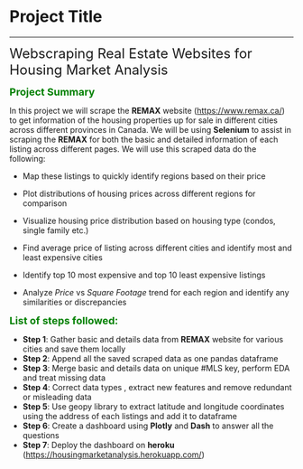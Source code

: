 # Project Title
---

<font size = 5>Webscraping Real Estate Websites for Housing Market Analysis</font>

**<font color = 'green' size=4>Project Summary</font>**

In this project we will scrape the **REMAX** website (https://www.remax.ca/) to get information of the housing properties up for sale in different cities across different provinces in Canada. We will be using **Selenium** to assist in scraping the **REMAX** for both the basic and detailed information of each listing across different pages. We will use this scraped data do the following:

- Map these listings to quickly identify regions based on their price
    
- Plot distributions of housing prices across different regions for comparison

- Visualize housing price distribution based on housing type (condos, single family etc.)

- Find average price of listing across different cities and identify most and least expensive cities

- Identify top 10 most expensive and top 10 least expensive listings

- Analyze *Price* vs *Square Footage* trend for each region and identify any similarities or discrepancies

**<font color = 'green' size=4>List of steps followed:</font>**
- **Step 1**: Gather basic and details data from **REMAX** website for various cities and save them locally
- **Step 2**: Append all the saved scraped data as one pandas dataframe
- **Step 3**: Merge basic and details data on unique #MLS key, perform EDA and treat missing data
- **Step 4**: Correct data types , extract new features and remove redundant or misleading data
- **Step 5**: Use geopy library to extract latitude and longitude coordinates using the address of each listings and add it to dataframe
- **Step 6**: Create a dashboard using **Plotly** and **Dash** to answer all the questions
- **Step 7**: Deploy the dashboard on **heroku** (https://housingmarketanalysis.herokuapp.com/)
